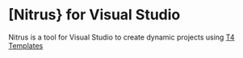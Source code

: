 # [Nitrus} for Visual Studio

Nitrus is a tool for Visual Studio to create dynamic projects using [T4 Templates](http://en.wikipedia.org/wiki/Text_Template_Transformation_Toolkit)